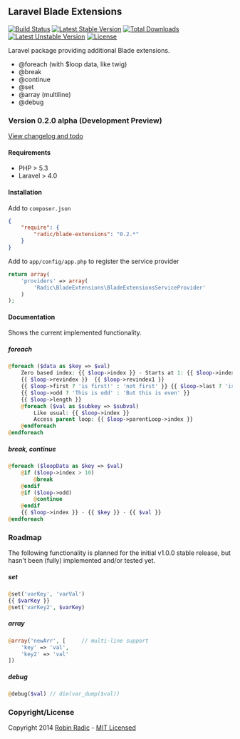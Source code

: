 ## Laravel Blade Extensions
[![Build Status](https://travis-ci.org/RobinRadic/blade-extensions.svg?branch=master)](https://travis-ci.org/RobinRadic/blade-extensions)
[![Latest Stable Version](https://poser.pugx.org/radic/blade-extensions/v/stable.svg)](https://packagist.org/packages/radic/blade-extensions)
[![Total Downloads](https://poser.pugx.org/radic/blade-extensions/downloads.svg)](https://packagist.org/packages/radic/blade-extensions)
[![Latest Unstable Version](https://poser.pugx.org/radic/blade-extensions/v/unstable.svg)](https://packagist.org/packages/radic/blade-extensions)
[![License](https://poser.pugx.org/radic/blade-extensions/license.svg)](https://packagist.org/packages/radic/blade-extensions)

Laravel package providing additional Blade extensions.

- @foreach (with $loop data, like twig)
- @break
- @continue
- @set
- @array (multiline)
- @debug


### Version 0.2.0 alpha (Development Preview)
[View changelog and todo](https://github.com/RobinRadic/laravel-bukkit-console/blob/master/changelog.md)


#### Requirements
- PHP > 5.3 
- Laravel > 4.0


#### Installation
Add to `composer.json`
```JSON
{
    "require": {
        "radic/blade-extensions": "0.2.*"
    }
}
```

Add to `app/config/app.php` to register the service provider
```php
return array(
    'providers' => array(
        'Radic\BladeExtensions\BladeExtensionsServiceProvider'
    )
);
```


#### Documentation
Shows the current implemented functionality.

##### foreach
```php
@foreach ($data as $key => $val)
    Zero based index: {{ $loop->index }} - Starts at 1: {{ $loop->index1 }}
    {{ $loop->revindex }}  {{ $loop->revindex1 }}
    {{ $loop->first ? 'is first!' : 'not first' }} {{ $loop->last ? 'is last' : 'not last' }}
    {{ $loop->odd ? 'This is odd' : 'But this is even' }}
    {{ $loop->length }}            
    @foreach ($val as $subkey => $subval)
        Like usual: {{ $loop->index }}
        Access parent loop: {{ $loop->parentLoop->index }}
    @endforeach
@endforeach
```

##### break, continue
```php
@foreach ($loopData as $key => $val)
    @if ($loop->index > 10)
        @break
    @endif
    @if ($loop->odd)
        @continue
    @endif
    {{ $loop->index }} - {{ $key }} - {{ $val }}
@endforeach
```



### Roadmap
The following functionality is planned for the initial v1.0.0 stable release, but hasn't been (fully) implemented and/or tested yet.

##### set
```php
@set('varKey', 'varVal')
{{ $varKey }}
@set('varKey2', $varKey)
```

##### array
```php
@array('newArr', [     // multi-line support
    'key' => 'val',
    'key2' => 'val'
])
```

##### debug
```php
@debug($val) // die(var_dump($val))
```

### Copyright/License
Copyright 2014 [Robin Radic](https://github.com/RobinRadic) - [MIT Licensed](http://radic.mit-license.org)